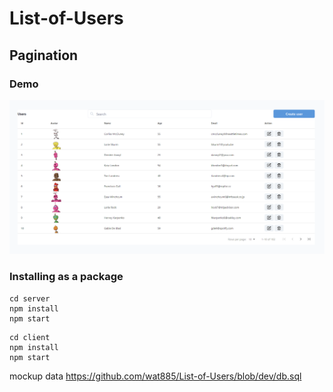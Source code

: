 ﻿# List-of-Users
##  Pagination

### Demo

![image](https://raw.githubusercontent.com/wat885/List-of-Users/dev/client/public/Users.png)

### Installing as a package

```
cd server 
npm install 
npm start
```

```
cd client 
npm install 
npm start
```
mockup data
https://github.com/wat885/List-of-Users/blob/dev/db.sql
